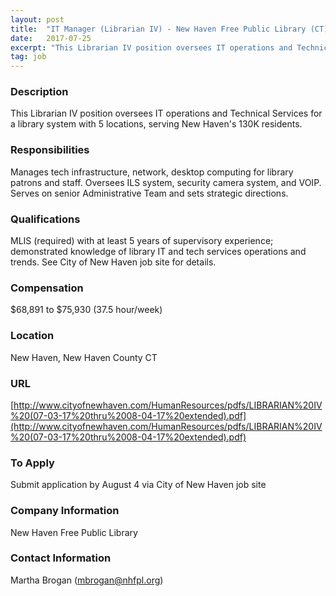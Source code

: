 ```yaml
---
layout: post
title:  "IT Manager (Librarian IV) - New Haven Free Public Library (CT)"
date:   2017-07-25
excerpt: "This Librarian IV position oversees IT operations and Technical Services for a library system with 5 locations, serving New Haven's 130K residents."
tag: job
---
```


### Description   

This Librarian IV position oversees IT operations and Technical Services for a library system with 5 locations, serving New Haven's 130K residents.


### Responsibilities   

Manages tech infrastructure, network, desktop computing for library patrons and staff.  Oversees ILS system, security camera system, and VOIP.  Serves on senior Administrative Team and sets strategic directions.


### Qualifications   

MLIS (required) with at least 5 years of supervisory experience; demonstrated knowledge of  library IT and tech services operations and trends.  See City of New Haven job site for details.


### Compensation   

$68,891 to $75,930 (37.5 hour/week)


### Location   

New Haven, New Haven County CT


### URL   

[http://www.cityofnewhaven.com/HumanResources/pdfs/LIBRARIAN%20IV%20(07-03-17%20thru%2008-04-17%20extended).pdf](http://www.cityofnewhaven.com/HumanResources/pdfs/LIBRARIAN%20IV%20(07-03-17%20thru%2008-04-17%20extended).pdf)

### To Apply   

Submit application by August 4 via City of New Haven job site


### Company Information   

New Haven Free Public Library


### Contact Information   

Martha Brogan (mbrogan@nhfpl.org)

